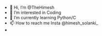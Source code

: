 - 👋 Hi, I’m @TheHimesh
- 👀 I’m interested in Coding
- 🌱 I’m currently learning Python/C
- 📫 How to reach me Insta @himesh_solanki_
- 

<!---
TheHimesh/TheHimesh is a ✨ special ✨ repository because its `README.md` (this file) appears on your GitHub profile.
You can click the Preview link to take a look at your changes.
--->
